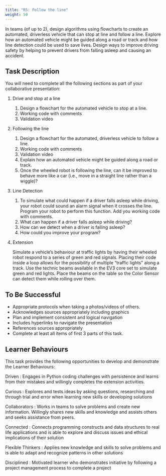 ```yaml
---
title: "R5: Follow the line"
weight: 50
---
```


In teams (of up to 2), design algorithms using flowcharts to create an automated, driverless vehicle that can stop at line and follow a line. Explore how an automated vehicle might be guided along a road or track and how line detection could be used to save lives. Design ways to improve driving safety by helping to prevent drivers from falling asleep and causing an accident.

## Task Description
You will need to complete all the following sections as part of your collaborative presentation:

1. Drive and stop at a line
    1. Design a flowchart for the automated vehicle to stop at a line. 
    2. Working code with comments
    3. Validation video
2. Following the line
    1. Design a flowchart for the automated, driverless vehicle to follow a line.
    2. Working code with comments 
    3. Validation video
    4. Explain how an automated vehicle might be guided along a road or track. 
    5. Once the wheeled robot is following the line, can it be improved to behave more like a car (i.e., move in a straight line rather than a wiggle)?
3. Line Detection
    1. To simulate what could happen if a driver falls asleep while driving, your robot could sound an alarm signal when it crosses the line. Program your robot to perform this function. Add you working code with comments. 
    2. What can happen if a driver falls asleep while driving?
    3. How can we detect when a driver is falling asleep? 
    4. How could you improve your program? 
4. Extension
    
    Simulate a vehicle’s behaviour at traffic lights by having their wheeled robot respond to a series of green and red signals. Placing their code inside a loop allows for the possibility of multiple “traffic lights” along a track. Use the technic beams available in the EV3 core set to simulate green and red lights. Place the beams on the table so the Color Sensor can detect them while rolling over them.

## To Be Successful 
- Appropriate protocols when taking a photos/videos of others.
- Acknowledges sources appropriately including graphics
- Plan and implement consistent and logical navigation
- Includes hyperlinks to navigate the presentation
- References sources appropriately
- Complete at least all items of first 3 parts of this task.

## Learner Behaviours
This task provides the following opportunities to develop and demonstrate the Learner Behaviours:

Driven
: Engages in Python coding challenges with persistence and learns from their mistakes and willingly completes the extension activities.

Curious
: Explores and tests ideas by asking questions, researching and through trial and error when learning new skills or developing solutions 

Collaborators
: Works in teams to solve problems and create new information. Willingly shares new skills and knowledge and assists others and seeks assistance from peers.

Connected
: Connects programming constructs and data structures to real life applications and is able to explore and discuss issues and ethical implications of their solution 

Flexible Thinkers
: Applies new knowledge and skills to solve problems and is able to adapt and recognize patterns in other solutions

Disciplined
: Motivated learner who demonstrates initiative by following a project management process to complete a project
